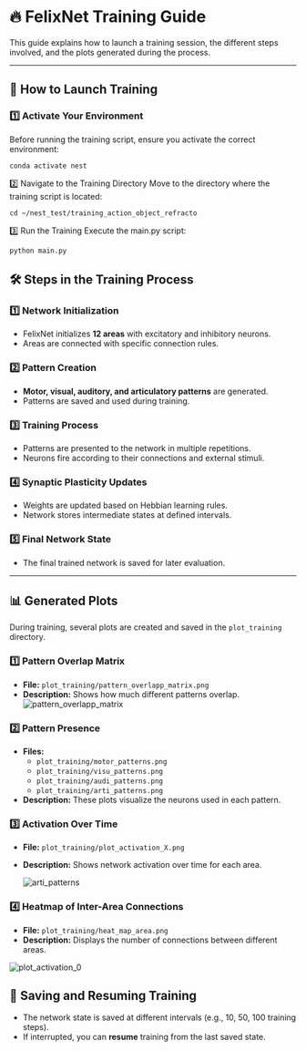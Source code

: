 # 🔥 FelixNet Training Guide

This guide explains how to launch a training session, the different steps involved, and the plots generated during the process.

---

## 🚀 How to Launch Training

### **1️⃣ Activate Your Environment**
Before running the training script, ensure you activate the correct environment:

```
conda activate nest
```

2️⃣ Navigate to the Training Directory
Move to the directory where the training script is located:

```
cd ~/nest_test/training_action_object_refracto

```

3️⃣ Run the Training
Execute the main.py script:

```
python main.py

```

## 🛠 Steps in the Training Process

### **1️⃣ Network Initialization**
- FelixNet initializes **12 areas** with excitatory and inhibitory neurons.
- Areas are connected with specific connection rules.

### **2️⃣ Pattern Creation**
- **Motor, visual, auditory, and articulatory patterns** are generated.
- Patterns are saved and used during training.

### **3️⃣ Training Process**
- Patterns are presented to the network in multiple repetitions.
- Neurons fire according to their connections and external stimuli.

### **4️⃣ Synaptic Plasticity Updates**
- Weights are updated based on Hebbian learning rules.
- Network stores intermediate states at defined intervals.

### **5️⃣ Final Network State**
- The final trained network is saved for later evaluation.

---

## 📊 Generated Plots

During training, several plots are created and saved in the `plot_training` directory.

### **1️⃣ Pattern Overlap Matrix**
- **File:** `plot_training/pattern_overlapp_matrix.png`
- **Description:** Shows how much different patterns overlap.
![pattern_overlapp_matrix](https://github.com/user-attachments/assets/5add76a4-66f4-4024-91af-ef099c7f527c)


### **2️⃣ Pattern Presence**
- **Files:**
  - `plot_training/motor_patterns.png`
  - `plot_training/visu_patterns.png`
  - `plot_training/audi_patterns.png`
  - `plot_training/arti_patterns.png`
- **Description:** These plots visualize the neurons used in each pattern.



### **3️⃣ Activation Over Time**
- **File:** `plot_training/plot_activation_X.png`
- **Description:** Shows network activation over time for each area.

  ![arti_patterns](https://github.com/user-attachments/assets/33fd3c07-e795-442f-8c5a-71bc7f97958b)


### **4️⃣ Heatmap of Inter-Area Connections**
- **File:** `plot_training/heat_map_area.png`
- **Description:** Displays the number of connections between different areas.

![plot_activation_0](https://github.com/user-attachments/assets/7070d99b-ee27-4485-81a7-6e6fc51323c2)


## 💾 Saving and Resuming Training
- The network state is saved at different intervals (e.g., 10, 50, 100 training steps).
- If interrupted, you can **resume** training from the last saved state.



